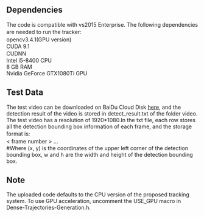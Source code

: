## Dependencies
The code is compatible with vs2015 Enterprise. The following dependencies are needed to run the tracker:　　
</br> opencv3.4.1(GPU version)　
</br> CUDA 9.1 
</br> CUDNN　　
</br> Intel i5-8400 CPU
</br> 8 GB RAM
</br> Nvidia GeForce GTX1080Ti GPU
## Test Data
The test video can be downloaded on BaiDu Cloud Disk [here](https://pan.baidu.com/s/1wZUUkpHGpBks6QYFKUVSFg?fid=1052882489402014), and the detection result of the video is stored in detect_result.txt of the folder video. The test video has a resolution of 1920*1080.In the txt file, each row stores all the detection bounding box information of each frame, and the storage format is: 　　　
</br> < frame number >  <x>  <y>  <w>  <h>  <x>  <y>  <w>  <h>…　　　
</br> #Where (x, y) is the coordinates of the upper left corner of the detection bounding box, w and h are the width and height of the detection bounding box.
## Note
The uploaded code defaults to the CPU version of the proposed tracking system. To use GPU acceleration, uncomment the USE_GPU macro in Dense-Trajectories-Generation.h.
